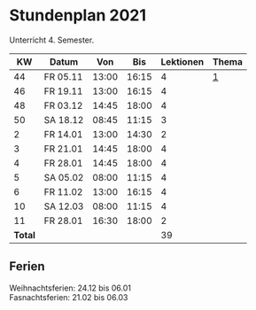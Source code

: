 # Stundenplan 2021

Unterricht 4. Semester.

| KW        | Datum    | Von   | Bis   | Lektionen | Thema                  |
| --------- | -------- | ----- | ----- | --------- | ---------------------- |
| 44        | FR 05.11 | 13:00 | 16:15 | 4         | [1](topic-1/readme.md) |
| 46        | FR 19.11 | 13:00 | 16:15 | 4         |                        |
| 48        | FR 03.12 | 14:45 | 18:00 | 4         |                        |
| 50        | SA 18.12 | 08:45 | 11:15 | 3         |                        |
| 2         | FR 14.01 | 13:00 | 14:30 | 2         |                        |
| 3         | FR 21.01 | 14:45 | 18:00 | 4         |                        |
| 4         | FR 28.01 | 14:45 | 18:00 | 4         |                        |
| 5         | SA 05.02 | 08:00 | 11:15 | 4         |                        |
| 6         | FR 11.02 | 13:00 | 16:15 | 4         |                        |
| 10        | SA 12.03 | 08:00 | 11:15 | 4         |                        |
| 11        | FR 28.01 | 16:30 | 18:00 | 2         |                        |
| **Total** |          |       |       | 39        |                        |
<!-- TBLFM: @>$5=sum(@I..@-1) -->

## Ferien

Weihnachtsferien: 24.12 bis 06.01\
Fasnachtsferien: 21.02 bis 06.03